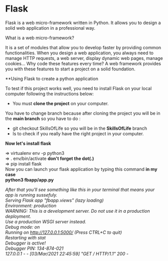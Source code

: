 # Flask

Flask is a web micro-framework written in Python. It allows you to design a solid web application in a professional way.

What is a web micro-framework?

It is a set of modules that allow you to develop faster by providing common functionalities. When you design a web application, you always need to manage HTTP requests, a web server, display dynamic web pages, manage cookies... Why code these features every time? A web framework provides you with these features to start a project on a solid foundation.



**Using Flask to create a python application

To test if this project works well, you need to install Flask on your local computer following the instructions below:

- You must **clone the project** on your computer.

 You have to change branch because after cloning the project you will be in the **main branch** so you have to do : 
 
- git checkout SkillsOfLife  so you will be in the **SkillsOfLife** branch
- ls to check if you really have the right project in your computer.

**Now let's install flask**

=> virtualenv env -p python3  
=> . env/bin/activate **don't forget the dot(.)**  
=> pip install flask  
Now you can launch your flask application by typing this command **in my case**  
**python3 fbapp/app.py**  

*After that you'll see something like this in your terminal that means your app is running sussefuly.  
 Serving Flask app "fbapp.views" (lazy loading)*  
 *Environment: production*  
   *WARNING: This is a development server. Do not use it in a production deployment.*  
   *Use a production WSGI server instead.*  
 *Debug mode: on*  
 *Running on http://127.0.0.1:5000/ (Press CTRL+C to quit)*  
 *Restarting with stat*  
 *Debugger is active!*  
 *Debugger PIN: 134-874-021*  
*127.0.0.1 - - [03/Mar/2021 22:45:59] "GET / HTTP/1.1" 200 -*  
